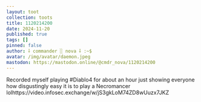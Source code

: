 ```yaml
---
layout: toot
collection: toots
title: 1120214200
date: 2024-11-20
published: true
tags: []
pinned: false
author: ⸸ commander ░ nova ⸸ :~$
avatar: /img/avatar/daemon.jpeg
mastodon: https://mastodon.online/@cmdr_nova/1120214200
---
```


Recorded myself playing #Diablo4 for about an hour just showing everyone how disgustingly easy it is to play a Necromancer lolhttps://video.infosec.exchange/w/jS3gkLoM74ZD8wUuzx7JKZ
